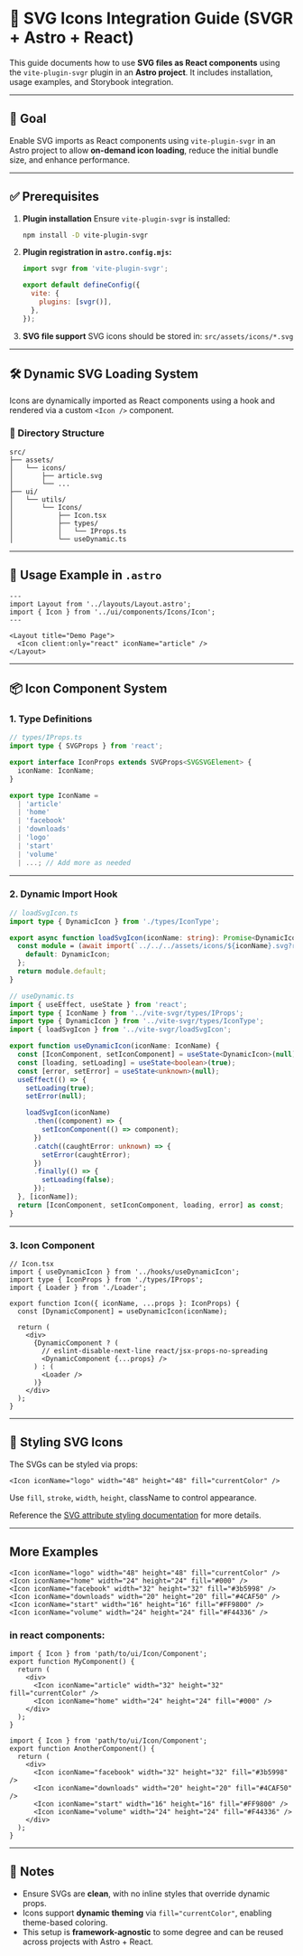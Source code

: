 # 🧩 SVG Icons Integration Guide (SVGR + Astro + React)

This guide documents how to use **SVG files as React components** using the `vite-plugin-svgr` plugin in an **Astro project**. It includes installation, usage examples, and Storybook integration.

---

## 🎯 Goal

Enable SVG imports as React components using `vite-plugin-svgr` in an Astro project to allow **on-demand icon loading**, reduce the initial bundle size, and enhance performance.

---

## ✅ Prerequisites

1. **Plugin installation**
   Ensure `vite-plugin-svgr` is installed:

   ```bash
   npm install -D vite-plugin-svgr
   ```

2. **Plugin registration in `astro.config.mjs`:**

   ```js
   import svgr from 'vite-plugin-svgr';

   export default defineConfig({
     vite: {
       plugins: [svgr()],
     },
   });
   ```

3. **SVG file support**
   SVG icons should be stored in:
   `src/assets/icons/*.svg`

---

## 🛠️ Dynamic SVG Loading System

Icons are dynamically imported as React components using a hook and rendered via a custom `<Icon />` component.

### 📂 Directory Structure

```
src/
├── assets/
│   └── icons/
│       ├── article.svg
│       └── ...
├── ui/
│   └── utils/
│       └── Icons/
│           ├── Icon.tsx
│           ├── types/
│           │   └── IProps.ts
│           └── useDynamic.ts
```

---

## 🚀 Usage Example in `.astro`

```astro
---
import Layout from '../layouts/Layout.astro';
import { Icon } from '../ui/components/Icons/Icon';
---

<Layout title="Demo Page">
  <Icon client:only="react" iconName="article" />
</Layout>
```

---

## 📦 Icon Component System

### 1. Type Definitions

```ts
// types/IProps.ts
import type { SVGProps } from 'react';

export interface IconProps extends SVGProps<SVGSVGElement> {
  iconName: IconName;
}

export type IconName =
  | 'article'
  | 'home'
  | 'facebook'
  | 'downloads'
  | 'logo'
  | 'start'
  | 'volume'
  | ...; // Add more as needed
```

---

### 2. Dynamic Import Hook

```ts
// loadSvgIcon.ts
import type { DynamicIcon } from './types/IconType';

export async function loadSvgIcon(iconName: string): Promise<DynamicIcon> {
  const module = (await import(`../../../assets/icons/${iconName}.svg?react`)) as {
    default: DynamicIcon;
  };
  return module.default;
}
```

```ts
// useDynamic.ts
import { useEffect, useState } from 'react';
import type { IconName } from '../vite-svgr/types/IProps';
import type { DynamicIcon } from '../vite-svgr/types/IconType';
import { loadSvgIcon } from '../vite-svgr/loadSvgIcon';

export function useDynamicIcon(iconName: IconName) {
  const [IconComponent, setIconComponent] = useState<DynamicIcon>(null);
  const [loading, setLoading] = useState<boolean>(true);
  const [error, setError] = useState<unknown>(null);
  useEffect(() => {
    setLoading(true);
    setError(null);

    loadSvgIcon(iconName)
      .then((component) => {
        setIconComponent(() => component);
      })
      .catch((caughtError: unknown) => {
        setError(caughtError);
      })
      .finally(() => {
        setLoading(false);
      });
  }, [iconName]);
  return [IconComponent, setIconComponent, loading, error] as const;
}
```

---

### 3. Icon Component

```tsx
// Icon.tsx
import { useDynamicIcon } from '../hooks/useDynamicIcon';
import type { IconProps } from './types/IProps';
import { Loader } from './Loader';

export function Icon({ iconName, ...props }: IconProps) {
  const [DynamicComponent] = useDynamicIcon(iconName);

  return (
    <div>
      {DynamicComponent ? (
        // eslint-disable-next-line react/jsx-props-no-spreading
        <DynamicComponent {...props} />
      ) : (
        <Loader />
      )}
    </div>
  );
}

```

---

## 🎨 Styling SVG Icons

The SVGs can be styled via props:

```tsx
<Icon iconName="logo" width="48" height="48" fill="currentColor" />
```

Use `fill`, `stroke`, `width`, `height`, className to control appearance.

Reference the [SVG attribute styling documentation](https://developer.mozilla.org/en-US/docs/Web/SVG/Reference/Attribute) for more details.

---

## More Examples

```astro
<Icon iconName="logo" width="48" height="48" fill="currentColor" />
<Icon iconName="home" width="24" height="24" fill="#000" />
<Icon iconName="facebook" width="32" height="32" fill="#3b5998" />
<Icon iconName="downloads" width="20" height="20" fill="#4CAF50" />
<Icon iconName="start" width="16" height="16" fill="#FF9800" />
<Icon iconName="volume" width="24" height="24" fill="#F44336" />
```

### in react components:

```tsx
import { Icon } from 'path/to/ui/Icon/Component';
export function MyComponent() {
  return (
    <div>
      <Icon iconName="article" width="32" height="32" fill="currentColor" />
      <Icon iconName="home" width="24" height="24" fill="#000" />
    </div>
  );
}
```

```tsx
import { Icon } from 'path/to/ui/Icon/Component';
export function AnotherComponent() {
  return (
    <div>
      <Icon iconName="facebook" width="32" height="32" fill="#3b5998" />
      <Icon iconName="downloads" width="20" height="20" fill="#4CAF50" />
      <Icon iconName="start" width="16" height="16" fill="#FF9800" />
      <Icon iconName="volume" width="24" height="24" fill="#F44336" />
    </div>
  );
}
```
---

## 📌 Notes

* Ensure SVGs are **clean**, with no inline styles that override dynamic props.
* Icons support **dynamic theming** via `fill="currentColor"`, enabling theme-based coloring.
* This setup is **framework-agnostic** to some degree and can be reused across projects with Astro + React.